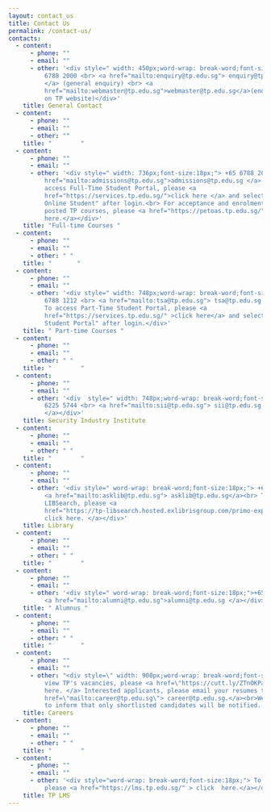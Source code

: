 ```yaml
---
layout: contact_us
title: Contact Us
permalink: /contact-us/
contacts:
  - content:
      - phone: ""
      - email: ""
      - other: '<div style=" width: 450px;word-wrap: break-word;font-size:18px;">+65
          6788 2000 <br> <a href="mailto:enquiry@tp.edu.sg"> enquiry@tp.edu.sg
          </a> (general enquiry) <br> <a
          href="mailto:webmaster@tp.edu.sg">webmaster@tp.edu.sg</a>(enquiry/feedback
          on TP website)</div>'
    title: General Contact
  - content:
      - phone: ""
      - email: ""
      - other: ""
    title: "        "
  - content:
      - phone: ""
      - email: ""
      - other: '<div style=" width: 736px;font-size:18px;"> +65 6788 2000<br> <a
          href="mailto:admissions@tp.edu.sg">admissions@tp.edu.sg </a> <br>To
          access Full-Time Student Portal, please <a
          href="https://services.tp.edu.sg/">click here </a> and select "TP
          Online Student" after login.<br> For acceptance and enrolment to
          posted TP courses, please <a href="https://petoas.tp.edu.sg/">click
          here.</a></div>'
    title: "Full-time Courses "
  - content:
      - phone: ""
      - email: ""
      - other: " "
    title: "       "
  - content:
      - phone: ""
      - email: ""
      - other: '<div style=" width: 748px;word-wrap: break-word;font-size:18px;">+65
          6788 1212 <br> <a href="mailto:tsa@tp.edu.sg"> tsa@tp.edu.sg </a> <br>
          To access Part-Time Student Portal, please <a
          href="https://services.tp.edu.sg/" >click here</a> and select "CET
          Student Portal" after login.</div>'
    title: " Part-time Courses "
  - content:
      - phone: ""
      - email: ""
      - other: " "
    title: "        "
  - content:
      - phone: ""
      - email: ""
      - other: '<div  style=" width: 748px;word-wrap: break-word;font-size:18px;"> +65
          6225 5744 <br> <a href="mailto:sii@tp.edu.sg"> sii@tp.edu.sg
          </a></div>'
    title: Security Industry Institute
  - content:
      - phone: ""
      - email: ""
      - other: " "
    title: "        "
  - content:
      - phone: ""
      - email: ""
      - other: '<div style=" word-wrap: break-word;font-size:18px;"> +65 6780 5772 <br>
          <a href="mailto:asklib@tp.edu.sg"> asklib@tp.edu.sg</a><br> To access
          LIBSearch, please <a
          href="https://tp-libsearch.hosted.exlibrisgroup.com/primo-explore/search?vid=TPL&tab=lib_catalogue_tab&sortby=rank">
          click here. </a></div>'
    title: Library
  - content:
      - phone: ""
      - email: ""
      - other: " "
    title: "        "
  - content:
      - phone: ""
      - email: ""
      - other: '<div style=" word-wrap: break-word;font-size:18px;">+65 6780 5353 <br>
          <a href="mailto:alumni@tp.edu.sg">alumni@tp.edu.sg </a></div>'
    title: " Alumnus "
  - content:
      - phone: ""
      - email: ""
      - other: " "
    title: "        "
  - content:
      - phone: ""
      - email: ""
      - other: "<div style=\" width: 900px;word-wrap: break-word;font-size:18px;\"> To
          view TP's vacancies, please <a href=\"https://cutt.ly/ZTnOKPa\"> click
          here. </a> Interested applicants, please email your resumes to <a
          href=\"mailto:career@tp.edu.sg\"> career@tp.edu.sg.</a><br>We regret
          to inform that only shortlisted candidates will be notified. </div>"
    title: Careers
  - content:
      - phone: ""
      - email: ""
      - other: " "
    title: "        "
  - content:
      - phone: ""
      - email: ""
      - other: '<div style="word-wrap: break-word;font-size:18px;"> To access TP LMS,
          please <a href="https://lms.tp.edu.sg/" > click  here.</a></div>'
    title: TP LMS
---
```

